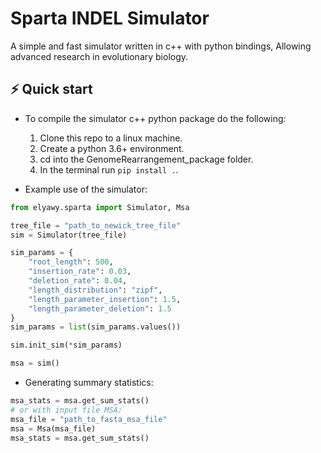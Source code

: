 # Sparta INDEL Simulator

A simple and fast simulator written in c++ with python bindings, Allowing advanced research in evolutionary biology.

## ⚡️ Quick start

- To compile the simulator c++ python package do the following:
  1. Clone this repo to a linux machine.
  2. Create a python 3.6+ environment.
  3. cd into the GenomeRearrangement_package folder.
  4.  In the terminal run ```pip install .```.
   
- Example use of the simulator:
  
```python
from elyawy.sparta import Simulator, Msa

tree_file = "path_to_newick_tree_file"
sim = Simulator(tree_file)

sim_params = {
    "root_length": 500,
    "insertion_rate": 0.03,
    "deletion_rate": 0.04,
    "length_distribution": "zipf",
    "length_parameter_insertion": 1.5,
    "length_parameter_deletion": 1.5
}
sim_params = list(sim_params.values())

sim.init_sim(*sim_params)

msa = sim()
```

- Generating summary statistics:
  
```python
msa_stats = msa.get_sum_stats()
# or with input file MSA:
msa_file = "path_to_fasta_msa_file"
msa = Msa(msa_file)
msa_stats = msa.get_sum_stats()
```

